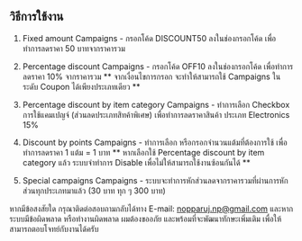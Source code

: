 ## วิธีการใช้งาน
1. Fixed amount Campaigns - กรอกโค้ด DISCOUNT50 ลงในช่องกรอกโค้ด เพื่อทำการลดราคา 50 บาทจากราคารวม
2. Percentage discount Campaigns - กรอกโค้ด OFF10 ลงในช่องกรอกโค้ด เพื่อทำการลดราคา 10% จากราคารวม
    ** จากเงื่อนไขการกรอก จะทำให้สามารถใช้ Campaigns ในระดับ Coupon ได้เพียงประเภทเดียว **

3. Percentage discount by item category Campaigns - ทำการเลือก Checkbox การใช้แคมเปญจ์ (ส่วนลดประเภทสิทค้าพิเศษ) 
   เพื่อทำการลดราคาสินค้า ประเภท Electronics 15% 
4. Discount by points Campaigns - ทำการเลือก หรือกรอกจำนวนแต้มที่ต้องการใช้ เพื่อทำการลดราคา 1 แต้ม = 1 บาท
    ** หากเลือกใช้ Percentage discount by item category แล้ว ระบบจำทำการ Disable เพื่อไม่ให้สามารถใช้งานซ้อนกันได้ **

5. Special campaigns Campaigns - ระบบจะทำการหักส่วนลดจากราคารวมที่ผ่านการหักส่วนทุกประเภทมาแล้ว (30 บาท ทุก ๆ 300 บาท)

หากมีข้อสงสัยใด กรุณาติดต่อสอบถามกลับได้ทาง E-mail: nopparuj.np@gmail.com
และหากระบบมีข้อผิดพลาด หรือทำงานผิดพลาด ผมต้องขออภัย และพร้อมที่จะพัฒนาทักษะเพิ่มเติม เพื่อให้สามารถตอบโจทย์กับงานได้ครับ
